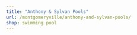 ```yaml
---
title: "Anthony & Sylvan Pools"
url: /montgomeryville/anthony-and-sylvan-pools/
shop: swimming pool
---
```

